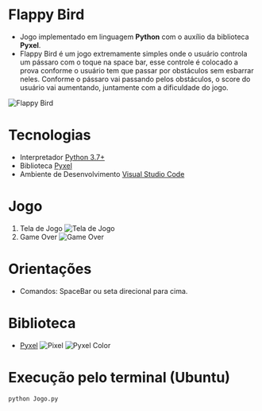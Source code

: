 # Flappy Bird
* Jogo implementado em linguagem **Python** com o auxílio da biblioteca **Pyxel**. 
* Flappy Bird é um jogo extremamente simples onde o usuário controla um pássaro com o toque na space bar, esse controle é colocado a prova conforme o usuário tem que passar por obstáculos sem esbarrar neles. Conforme o pássaro vai passando pelos obstáculos, o score do usuário vai aumentando, juntamente com a dificuldade do jogo. 

![Flappy Bird](https://i.imgur.com/4Lj0rDg.png)

# Tecnologias 

* Interpretador [Python 3.7+](https://www.python.org/downloads/)
* Biblioteca [Pyxel](https://github.com/kitao/pyxel)
* Ambiente de Desenvolvimento [Visual Studio Code](https://code.visualstudio.com/)
   
# Jogo 
1. Tela de Jogo
![Tela de Jogo](https://i.imgur.com/hHalFvT.png)
2. Game Over
![Game Over](https://i.imgur.com/NSs1ZFD.png)

# Orientações 
* Comandos: SpaceBar ou seta direcional para cima. 

# Biblioteca
* [Pyxel](https://github.com/kitao/pyxel)
![Pixel](https://i.imgur.com/G84qPZx.jpg)
![Pyxel Color](https://i.imgur.com/9EWlr7r.png)

# Execução pelo terminal (Ubuntu)
    python Jogo.py 




